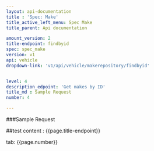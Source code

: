 ```yaml
---
layout: api-documentation
title : 'Spec: Make'
title_active_left_menu: Spec Make
title_parent: Api documentation

amount_version: 2
title-endpoint: findbyid
spec: spec_make
version: v1
api: vehicle
dropdown-link: 'v1/api/vehicle/makerepository/findbyid'


level: 4
description_edpoint: 'Get makes by ID'
title_md : Sample Request
number: 4

---
```


###Sample Request

##test content : {{page.title-endpoint}} 

tab: {{page.number}} 
